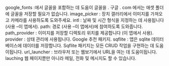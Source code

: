google_fonts :에서 글꼴을 포함하는 데 도움이 글꼴을 . 구글 . com 에서는 애셋 폴더에 글꼴을 저장할 필요가 없습니다.
image_picker : 장치 갤러리에서 이미지를 가져오고 카메라를 사용하도록 도와주세요.
intl : 날짜 및 시간 형식을 지정하는 데 사용됩니다 (사용 –이 앱에서).
 path: 경로 (사용 –이 앱에서)에 참여하도록 도와줍니다.
path_provider : 이미지를 저장할 디렉토리 위치를 제공합니다 (이 앱에서 사용).
provider : 상태 관리에 사용됩니다. Google 추천 패키지.
sqflite : 앱은 sqlite 데이터베이스에 데이터를 저장합니다. Sqflite 패키지는 모든 CRUD 작업을 구현하는 데 도움이됩니다.
url_launcher : 브라우저 또는 웹보기에서 URL을 여는 데 도움이됩니다. lauching 웹 페이지뿐만 아니라 메일, 전화 및 메시지도 할 수 있습니다.